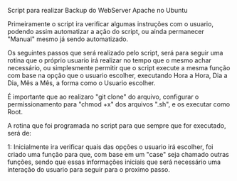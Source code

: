 Script para realizar Backup do WebServer Apache no Ubuntu

Primeiramente o script ira verificar algumas instruções com o usuario, podendo assim automatizar a ação do script, ou ainda permanecer "Manual" mesmo já sendo automatizado.

Os seguintes passos que será realizado pelo script, será para seguir uma rotina que o próprio usuario irá realizar no tempo que o mesmo achar necessário, ou simplesmente permitir que o script execute a mesma função com base na opção que o usuario escolher, executando Hora a Hora, Dia a Dia, Mês a Mês, a forma como o Usuario escolher.

É importante que ao realizaro "git clone" do arquivo, configurar o permissionamento para "chmod +x" dos arquivos ".sh", e os executar como Root.

A rotina que foi programada no script para que sempre que for executado, será de:

1: Inicialmente ira verificar quais das opções o usuario irá escolher, foi criado uma função para que, com base em um "case" seja chamado outras funções, sendo que essas informações iniciais que será necessário uma interação do usuario para seguir para o proximo passo.
